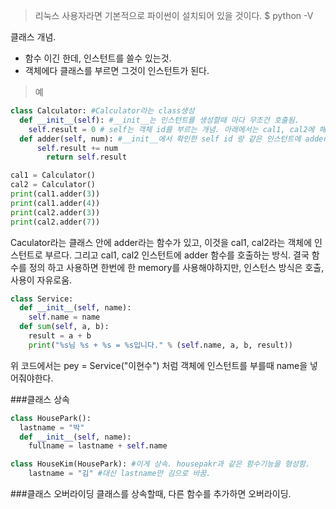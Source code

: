 > 리눅스 사용자라면 기본적으로 파이썬이 설치되어 있을 것이다.
$ python -V

클래스 개념.
-  함수 이긴 한데, 인스턴트를 쓸수 있는것.
-  객체에다 클래스를 부르면 그것이 인스턴트가 된다.  

>예

```python
class Calculator: #Calculator라는 class생성
  def __init__(self): #__init__는 인스턴트를 생성할때 마다 무조건 호출됨.
    self.result = 0 # self는 객체 id를 부르는 개념. 아래에서는 cal1, cal2에 해당됨
  def adder(self, num): #__init__에서 확인한 self id 랑 같은 인스턴트에 adder해준다.
	  self.result += num
		return self.result

cal1 = Calculator()
cal2 = Calculator()
print(cal1.adder(3))
print(cal1.adder(4))
print(cal2.adder(3))
print(cal2.adder(7))
```  


Caculator라는 클래스 안에 adder라는 함수가 있고, 이것을 cal1, cal2라는 객체에 인스턴트로 부르다. 그리고 cal1, cal2 인스턴트에 adder 함수를 호출하는 방식. 결국 함수를 정의 하고 사용하면 한번에 한 memory를 사용해야하지만, 인스턴스 방식은 호출, 사용이 자유로움.

```python
class Service:
  def __init__(self, name):
    self.name = name
  def sum(self, a, b):
    result = a + b
    print("%s님 %s + %s = %s입니다." % (self.name, a, b, result))
```  
위 코드에서는 pey = Service("이현수") 처럼 객체에 인스턴트를 부를때 name을 넣어줘야한다.

###클래스 상속
```python
class HousePark():
  lastname = "박"
  def __init__(self, name):
    fullname = lastname + self.name

class HouseKim(HousePark): #이게 상속. housepakr과 같은 함수기능을 형성함.
    lastname = "김" #대신 lastname만 김으로 바꿈.
```

###클래스 오버라이딩
클래스를 상속할때, 다른 함수를 추가하면 오버라이딩.
